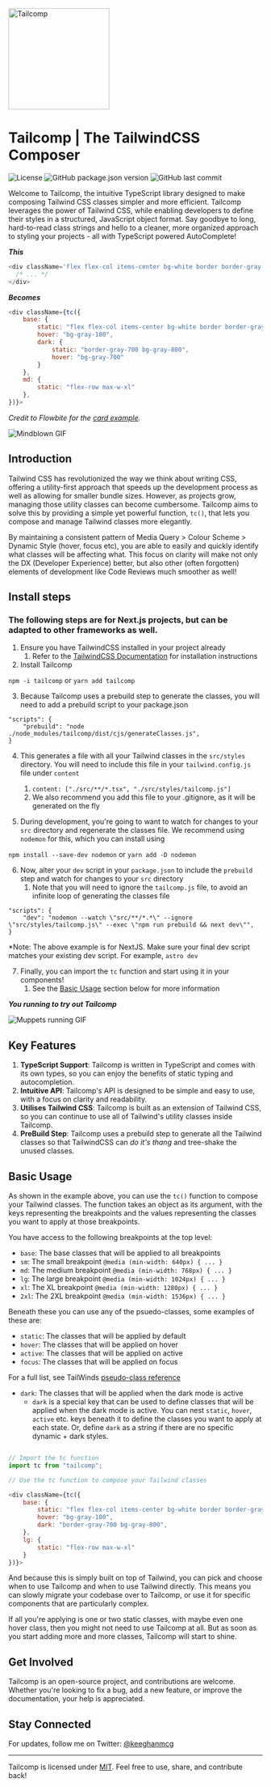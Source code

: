 <img src="./TailcompLogo.png" alt="Tailcomp" width="200px" height="200px" style="margin-inline: auto;" />

# Tailcomp | The TailwindCSS Composer

![License](https://img.shields.io/github/license/KeeghanM/tailcomp)
![GitHub package.json version](https://img.shields.io/github/package-json/v/KeeghanM/tailcomp)
![GitHub last commit](https://img.shields.io/github/last-commit/KeeghanM/tailcomp)

Welcome to Tailcomp, the intuitive TypeScript library designed to make composing Tailwind CSS classes simpler and more efficient. Tailcomp leverages the power of Tailwind CSS, while enabling developers to define their styles in a structured, JavaScript object format. Say goodbye to long, hard-to-read class strings and hello to a cleaner, more organized approach to styling your projects - all with TypeScript powered AutoComplete!

**_This_**

```javascript
<div className='flex flex-col items-center bg-white border border-gray-200 rounded-lg shadow md:flex-row md:max-w-xl hover:bg-gray-100 dark:border-gray-700 dark:bg-gray-800 dark:hover:bg-gray-700'>
  /* ... */
</div>
```

**_Becomes_**

```javascript
<div className={tc({
    base: {
        static: "flex flex-col items-center bg-white border border-gray-200 rounded-lg shadow",
        hover: "bg-gray-100",
        dark: {
            static: "border-gray-700 bg-gray-800",
            hover: "bg-gray-700"
        }
    },
    md: {
        static: "flex-row max-w-xl"
    },
})}>
```

_Credit to Flowbite for the [card example](https://flowbite.com/docs/components/card/)._

![Mindblown GIF](https://media3.giphy.com/media/v1.Y2lkPTc5MGI3NjExMTltMzl2NXd4bnA5eWdrNXo3djllemFneGxnNmxwYnUzdWh5Zms2NyZlcD12MV9pbnRlcm5hbF9naWZfYnlfaWQmY3Q9Zw/lXu72d4iKwqek/giphy.gif)

## Introduction

Tailwind CSS has revolutionized the way we think about writing CSS, offering a utility-first approach that speeds up the development process as well as allowing for smaller bundle sizes. However, as projects grow, managing those utility classes can become cumbersome. Tailcomp aims to solve this by providing a simple yet powerful function, `tc()`, that lets you compose and manage Tailwind classes more elegantly.

By maintaining a consistent pattern of Media Query > Colour Scheme > Dynamic Style (hover, focus etc), you are able to easily and quickly identify what classes will be affecting what. This focus on clarity will make not only the DX (Developer Experience) better, but also other (often forgotten) elements of development like Code Reviews much smoother as well!

## Install steps

### The following steps are for Next.js projects, but can be adapted to other frameworks as well.

1. Ensure you have TailwindCSS installed in your project already
   1. Refer to the [TailwindCSS Documentation](https://tailwindcss.com/docs/installation) for installation instructions
2. Install Tailcomp

`npm -i tailcomp` or `yarn add tailcomp`

3. Because Tailcomp uses a prebuild step to generate the classes, you will need to add a prebuild script to your package.json

```
"scripts": {
    "prebuild": "node ./node_modules/tailcomp/dist/cjs/generateClasses.js",
}
```

4. This generates a file with all your Tailwind classes in the `src/styles` directory. You will need to include this file in your `tailwind.config.js` file under `content`
   1. `content: ["./src/**/*.tsx", "./src/styles/tailcomp.js"]`
   2. We also recommend you add this file to your .gitignore, as it will be generated on the fly

5. During development, you're going to want to watch for changes to your `src` directory and regenerate the classes file. We recommend using `nodemon` for this, which you can install using

`npm install --save-dev nodemon` or `yarn add -D nodemon`

6. Now, alter your `dev` script in your `package.json` to include the `prebuild` step and watch for changes to your `src` directory
   1. Note that you will need to ignore the `tailcomp.js` file, to avoid an infinite loop of generating the classes file

```
"scripts": {
    "dev": "nodemon --watch \"src/**/*.*\" --ignore \"src/styles/tailcomp.js\" --exec \"npm run prebuild && next dev\"",
}
```

\*Note: The above example is for NextJS. Make sure your final dev script matches your existing dev script. For example, `astro dev`

7. Finally, you can import the `tc` function and start using it in your components!
   1. See the [Basic Usage](#basic-usage) section below for more information

**_You running to try out Tailcomp_**

![Muppets running GIF](https://media1.giphy.com/media/v1.Y2lkPTc5MGI3NjExbW82NTU4aGZhZHo3aWZxNjBwNGFybWcyMDd6ZGlnOWpmMnVwZHRoOCZlcD12MV9pbnRlcm5hbF9naWZfYnlfaWQmY3Q9Zw/7kn27lnYSAE9O/giphy.gif)

## Key Features

1. **TypeScript Support**: Tailcomp is written in TypeScript and comes with its own types, so you can enjoy the benefits of static typing and autocompletion.
2. **Intuitive API**: Tailcomp's API is designed to be simple and easy to use, with a focus on clarity and readability.
3. **Utilises Tailwind CSS**: Tailcomp is built as an extension of Tailwind CSS, so you can continue to use all of Tailwind's utility classes inside Tailcomp.
4. **PreBuild Step**: Tailcomp uses a prebuild step to generate all the Tailwind classes so that TailwindCSS can _do it's thang_ and tree-shake the unused classes.

## Basic Usage

As shown in the example above, you can use the `tc()` function to compose your Tailwind classes. The function takes an object as its argument, with the keys representing the breakpoints and the values representing the classes you want to apply at those breakpoints.

You have access to the following breakpoints at the top level:

- `base`: The base classes that will be applied to all breakpoints
- `sm`: The small breakpoint `@media (min-width: 640px) { ... }`
- `md`: The medium breakpoint `@media (min-width: 768px) { ... }`
- `lg`: The large breakpoint `@media (min-width: 1024px) { ... }`
- `xl`: The XL breakpoint `@media (min-width: 1280px) { ... }`
- `2xl`: The 2XL breakpoint `@media (min-width: 1536px) { ... }`

Beneath these you can use any of the psuedo-classes, some examples of these are:

- `static`: The classes that will be applied by default
- `hover`: The classes that will be applied on hover
- `active`: The classes that will be applied on active
- `focus`: The classes that will be applied on focus

For a full list, see TailWinds [pseudo-class reference](https://tailwindcss.com/docs/hover-focus-and-other-states#pseudo-class-reference)

- `dark`: The classes that will be applied when the dark mode is active
  - `dark` is a special key that can be used to define classes that will be applied when the dark mode is active. You can nest `static`, `hover`, `active` etc. keys beneath it to define the classes you want to apply at each state. Or, define `dark` as a string if there are no specific dynamic + dark styles.

```javascript

// Import the tc function
import tc from "tailcomp";

// Use the tc function to compose your Tailwind classes

<div className={tc({
    base: {
        static: "flex flex-col items-center bg-white border border-gray-200 rounded-lg shadow",
        hover: "bg-gray-100",
        dark: "border-gray-700 bg-gray-800",
    },
    lg: {
        static: "flex-row max-w-xl"
    }
})}>
```

And because this is simply built on top of Tailwind, you can pick and choose when to use Tailcomp and when to use Tailwind directly. This means you can slowly migrate your codebase over to Tailcomp, or use it for specific components that are particularly complex.

If all you're applying is one or two static classes, with maybe even one hover class, then you might not need to use Tailcomp at all. But as soon as you start adding more and more classes, Tailcomp will start to shine.

## Get Involved

Tailcomp is an open-source project, and contributions are welcome. Whether you're looking to fix a bug, add a new feature, or improve the documentation, your help is appreciated.

## Stay Connected

For updates, follow me on Twitter: [@keeghanmcg](https://twitter.com/keeghanmcg)

---

Tailcomp is licensed under [MIT](https://mit-license.org/). Feel free to use, share, and contribute back!
